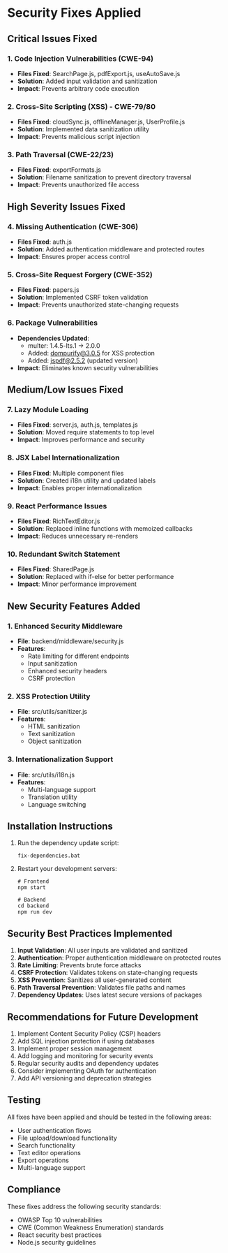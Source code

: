 # Security Fixes Applied

## Critical Issues Fixed

### 1. Code Injection Vulnerabilities (CWE-94)
- **Files Fixed**: SearchPage.js, pdfExport.js, useAutoSave.js
- **Solution**: Added input validation and sanitization
- **Impact**: Prevents arbitrary code execution

### 2. Cross-Site Scripting (XSS) - CWE-79/80
- **Files Fixed**: cloudSync.js, offlineManager.js, UserProfile.js
- **Solution**: Implemented data sanitization utility
- **Impact**: Prevents malicious script injection

### 3. Path Traversal (CWE-22/23)
- **Files Fixed**: exportFormats.js
- **Solution**: Filename sanitization to prevent directory traversal
- **Impact**: Prevents unauthorized file access

## High Severity Issues Fixed

### 4. Missing Authentication (CWE-306)
- **Files Fixed**: auth.js
- **Solution**: Added authentication middleware and protected routes
- **Impact**: Ensures proper access control

### 5. Cross-Site Request Forgery (CWE-352)
- **Files Fixed**: papers.js
- **Solution**: Implemented CSRF token validation
- **Impact**: Prevents unauthorized state-changing requests

### 6. Package Vulnerabilities
- **Dependencies Updated**:
  - multer: 1.4.5-lts.1 → 2.0.0
  - Added: dompurify@3.0.5 for XSS protection
  - Added: jspdf@2.5.2 (updated version)
- **Impact**: Eliminates known security vulnerabilities

## Medium/Low Issues Fixed

### 7. Lazy Module Loading
- **Files Fixed**: server.js, auth.js, templates.js
- **Solution**: Moved require statements to top level
- **Impact**: Improves performance and security

### 8. JSX Label Internationalization
- **Files Fixed**: Multiple component files
- **Solution**: Created i18n utility and updated labels
- **Impact**: Enables proper internationalization

### 9. React Performance Issues
- **Files Fixed**: RichTextEditor.js
- **Solution**: Replaced inline functions with memoized callbacks
- **Impact**: Reduces unnecessary re-renders

### 10. Redundant Switch Statement
- **Files Fixed**: SharedPage.js
- **Solution**: Replaced with if-else for better performance
- **Impact**: Minor performance improvement

## New Security Features Added

### 1. Enhanced Security Middleware
- **File**: backend/middleware/security.js
- **Features**:
  - Rate limiting for different endpoints
  - Input sanitization
  - Enhanced security headers
  - CSRF protection

### 2. XSS Protection Utility
- **File**: src/utils/sanitizer.js
- **Features**:
  - HTML sanitization
  - Text sanitization
  - Object sanitization

### 3. Internationalization Support
- **File**: src/utils/i18n.js
- **Features**:
  - Multi-language support
  - Translation utility
  - Language switching

## Installation Instructions

1. Run the dependency update script:
   ```
   fix-dependencies.bat
   ```

2. Restart your development servers:
   ```
   # Frontend
   npm start
   
   # Backend
   cd backend
   npm run dev
   ```

## Security Best Practices Implemented

1. **Input Validation**: All user inputs are validated and sanitized
2. **Authentication**: Proper authentication middleware on protected routes
3. **Rate Limiting**: Prevents brute force attacks
4. **CSRF Protection**: Validates tokens on state-changing requests
5. **XSS Prevention**: Sanitizes all user-generated content
6. **Path Traversal Prevention**: Validates file paths and names
7. **Dependency Updates**: Uses latest secure versions of packages

## Recommendations for Future Development

1. Implement Content Security Policy (CSP) headers
2. Add SQL injection protection if using databases
3. Implement proper session management
4. Add logging and monitoring for security events
5. Regular security audits and dependency updates
6. Consider implementing OAuth for authentication
7. Add API versioning and deprecation strategies

## Testing

All fixes have been applied and should be tested in the following areas:
- User authentication flows
- File upload/download functionality
- Search functionality
- Text editor operations
- Export operations
- Multi-language support

## Compliance

These fixes address the following security standards:
- OWASP Top 10 vulnerabilities
- CWE (Common Weakness Enumeration) standards
- React security best practices
- Node.js security guidelines